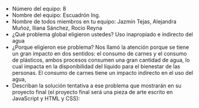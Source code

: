 - Número del equipo: 8
- Nombre del equipo: Escuadrón Ing.
- Nombre de todos miembros en tu equipo: Jazmin Tejas, Alejandra Muñoz, Iliana Sánchez, Rocio Reyna
- ¿Qué problema global eligieron ustedes? Uso inapropiado e indirecto del agua
- ¿Porque eligieron ese problema? Nos llamó la atención porque se tiene un gran impacto en dos sentidos: el consumo de carnes y el consumo de plásticos, ambos procesos consumen una gran cantidad de agua, lo cual impacta en la disponibilidad del líquido para el bienestar de las personas. El consumo de carnes tiene un impacto indirecto en el uso del agua, 
- Describan la solución tentativa a ese problema que mostrarán en su proyecto final (el proyecto final será una pieza de arte escrito en JavaScript y HTML y CSS): 
